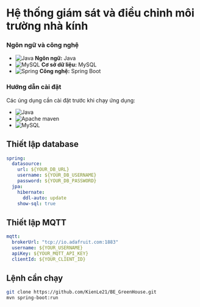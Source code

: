 # Hệ thống giám sát và điều chỉnh môi trường nhà kính

### Ngôn ngữ và công nghệ
- ![Java](https://img.shields.io/badge/Java-ED8B00?style=for-the-badge&logo=java&logoColor=white) **Ngôn ngữ:** Java
- ![MySQL](https://img.shields.io/badge/MySQL-4479A1?style=for-the-badge&logo=mysql&logoColor=white) **Cơ sở dữ liệu:** MySQL
- ![Spring](https://img.shields.io/badge/Spring-6DB33F?style=for-the-badge&logo=spring&logoColor=white) **Công nghệ:** Spring Boot
### Hướng dẫn cài đặt
Các úng dụng cần cài đặt trước khi chạy ứng dụng:
- ![Java](https://www.oracle.com/java/technologies/downloads/)
- ![Apache maven](https://maven.apache.org/)
- ![MySQL](https://www.mysql.com/)

## Thiết lập database
```yaml
spring:
  datasource:
    url: ${YOUR_DB_URL}
    username: ${YOUR_DB_USERNAME}
    password: ${YOUR_DB_PASSWORD}
  jpa:
    hibernate:
      ddl-auto: update
    show-sql: true
```

## Thiết lập MQTT
```yaml
mqtt:
  brokerUrl: "tcp://io.adafruit.com:1883"
  username: ${YOUR_USERNAME}
  apiKey: ${YOUR_MQTT_API_KEY}
  clientId: ${YOUR_CLIENT_ID}
```

## Lệnh cần chạy
```bash
git clone https://github.com/KienLe21/BE_GreenHouse.git
mvn spring-boot:run
```
